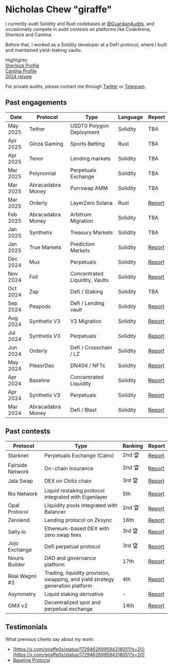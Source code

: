 # Nicholas Chew "giraffe"
I currently audit Solidity and Rust codebases at [@GuardianAudits](https://twitter.com/GuardianAudits), and occasionally compete in audit contests on platforms like Code4rena, Sherlock and Cantina.

Before that, I worked as a Solidity developer at a DeFi protocol, where I built and maintained yield-staking vaults.

Highlights:<br>
[Sherlock Profile](https://audits.sherlock.xyz/watson/giraffe)<br>
[Cantina Profile](https://cantina.xyz/u/giraffe0x)<br>
[2024 reivew](https://x.com/giraffe0x/status/1873628961038901579)<br>

For private audits, please contact me through [Twitter](https://twitter.com/giraffe0x) or [Telegram](https://t.me/Nic_giraffe0x).

## Past engagements
| Date     	| Protocol    	| Type                  	| Language 	| Report                                                                                                	|
|----------	|-------------	|-----------------------	|----------	|-------------------------------------------------------------------------------------------------------	|
| May 2025 | Tether | USDT0 Polygon Deployment | Solidity | TBA
| Apr 2025 | Ginza Gaming | Sports Betting | Rust | TBA 
| Apr 2025 | Tenor | Lending markets | Solidity | TBA 
| Mar 2025 | Polynomial | Perpetuals Exchange | Solidity | TBA 
| Mar 2025 | Abracadabra Money | Purrswap AMM | Solidity | TBA 
| Mar 2025 | Orderly | LayerZero Solana | Rust | [Report](https://github.com/GuardianAudits/Audits/blob/main/Orderly/2025-03-21_Orderly_Solana_Staking.pdf)
| Feb 2025 | Abracadabra Money | Arbitrum Migration | Solidity | TBA 
| Jan 2025 | Synthetix | Treasury Markets | Solidity | TBA 
| Jan 2025 | True Markets | Prediction Markets | Solidity | [Report](https://github.com/GuardianAudits/Audits/blob/main/Truemarkets/2025-03-18_Truemarkets_Report.pdf) 
| Dec 2024 | Mux | Perpetuals | Solidity | [Report](https://github.com/GuardianAudits/Audits/blob/main/MUX/2025-02-06_MUX_Perps.pdf)
| Nov 2024 | Foil | Concentrated Liquidity, Vaults | Solidity | [Report](https://github.com/GuardianAudits/Audits/blob/main/Foil/2025-01-13_Foil_Vault.pdf)
| Oct 2024 | Zap | Defi / Staking | Solidity | TBA
| Sep 2024 | Peapods | Defi / Lending vault | Solidity | [Report](https://github.com/GuardianAudits/Audits/blob/main/Peapods/2024-11-11_Peapods.pdf)
| Aug 2024  | Synthetix V3 | V3 Migration |  Solidity | [Report](https://github.com/GuardianAudits/Audits/blob/main/Synthetix/2025-10-28_Synthetix_Migration.pdf)
| Jul 2024  | Synthetix V3 | Perpetuals | Solidity | [Report](https://github.com/GuardianAudits/Audits/blob/main/Synthetix/2024-10-28_Synthetix_Perps_V3.pdf)
| Jun 2024 | Orderly      | Defi / Crosschain / LZ | Solidity | [Report](https://github.com/GuardianAudits/Audits/blob/main/Orderly/2024-07-01_Orderly_Omnichain.pdf)
| May 2024 	| PleasrDao 	| DN404 / NFTs 	| Solidity | [Report](https://github.com/GuardianAudits/Audits/tree/main/PleasR)                                       	|
| Apr 2024 	| Baseline 	| Concentrated Liquidity 	| Solidity 	| [Report](https://github.com/GuardianAudits/Audits/tree/main/BaselineMarkets)                                       	|
| Apr 2024 	| Synthetix V3 	| Perpetuals 	| Solidity 	| [Report](https://github.com/GuardianAudits/Audits/tree/main/Synthetix)                                   	|
| Mar 2024 	| Abracadabra Money 	| Defi / Blast 	| Solidity | [Report](https://github.com/GuardianAudits/Audits/tree/main/MIMSwap)                                      	|

## Past contests



| Protocol     	| Type    	| Ranking                  	| Report 	|
|----------	|-------------	|-----------------------	|----------	|
| Starknet | Perpetuals Exchange (Cairo) | 2nd 🏆 | [Report](https://code4rena.com/reports/2025-03-starknet-perpetual)
| Fairside Network | On-chain Insurance                                      | 2nd 🏆    | [Report](https://audits.sherlock.xyz/contests/315)
| Jala Swap       | DEX on Chiliz chain                                                             | 3rd 🏆    | [Report](https://github.com/sherlock-audit/2024-02-jala-swap-judging/issues/130)
| Rio Network   	| Liquid restaking protocol integrated with Eigenlayer                           	| 5th     	| [Report](https://github.com/sherlock-audit/2024-02-rio-network-core-protocol-judging/issues/184)                                                                                                                                                                                                              	|
| Opal Protocol 	| Liquidity pools integrated with Balancer                                       	| 2nd 🏆   	| [Report](https://cantina.xyz/code/28425672-ce54-4c66-b188-c4d5650d6790/findings)                                                                                                                                                                                                                           	|
| Zerolend      	| Lending protocol on Zksync                                                     	| 16th     	| [Report](https://cantina.xyz/code/a83eaf73-9cbc-495f-8607-e55d4fdaf407/findings?status=confirmed&severity=high,medium,critical)                                                                                                                                                                                                                           	|
| Salty.io        | Ethereum-based DEX with zero swap fees                                          | 3rd 🏆    | [Report](https://code4rena.com/audits/2024-01-saltyio#top)
| Jojo Exchange 	| Defi perpetual protocol                                                        	| 3rd 🏆   	| [Report](https://github.com/sherlock-audit/2023-12-jojo-exchange-update-judging/issues/76)
| Nouns Builder 	| DAO and governance platform                                                    	| 17th     	| [Report](https://github.com/sherlock-audit/2023-09-nounsbuilder-judging/issues/309)
| Real Wagmi #2 	| Trading, liquidity provision, swapping, and yield strategy generation platform 	| 4th     	| [Report](https://github.com/sherlock-audit/2023-10-real-wagmi-judging/issues/95)
| Asymmetry     	| Liquid staking derivative                                                      	| -       	| [Report](https://github.com/code-423n4/2023-03-asymmetry-findings/issues/588)
| GMX v2        	| Decentralized spot and perpetual exchange                                      	| 14th     	| [Report](https://github.com/sherlock-audit/2023-02-gmx-judging/issues/212)




## Testimonials
What previous clients say about my work:
- [https://x.com/giraffe0x/status/1729462699594318051?s=20](https://x.com/giraffe0x/status/1729462699594318051?s=20)
- [Baseline Protocol](https://x.com/giraffe0x/status/1806645236371951891)
